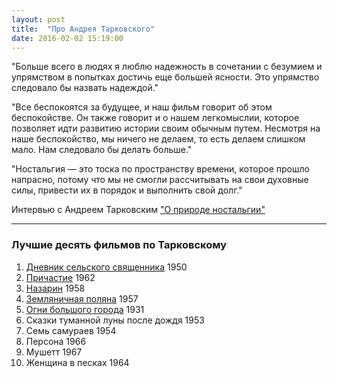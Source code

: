 ```yaml
---
layout: post
title:  "Про Андрея Тарковского"
date: 2016-02-02 15:19:00
---
```


"Больше всего в людях я люблю надежность в сочетании с безумием и упрямством в попытках достичь еще большей ясности. Это упрямство следовало бы назвать надеждой."

"Все беспокоятся за будущее, и наш фильм говорит об этом беспокойстве. Он также говорит и о нашем легкомыслии, которое позволяет идти развитию истории своим обычным путем. Несмотря на наше беспокойство, мы ничего не делаем, то есть делаем слишком мало. Нам следовало бы делать больше."

"Ностальгия — это тоска по пространству времени, которое прошло напрасно, потому что мы не смогли рассчитывать на свои духовные силы, привести их в порядок и выполнить свой долг."

Интервью с Андреем Тарковским ["О природе ностальгии"](http://tarkovskiy.su/texty/Tarkovskiy/Bachmann.html)

***

### Лучшие десять фильмов по Тарковскому

1. [Дневник сельского священника](http://www.kinopoisk.ru/film/94546/) 1950
2. [Причастие](http://www.kinopoisk.ru/film/15183/) 1962
3. [Назарин](http://www.kinopoisk.ru/film/59136/) 1958
4. [Земляничная поляна](http://www.kinopoisk.ru/film/508/) 1957
5. [Огни большого города](http://www.kinopoisk.ru/film/414/) 1931
6. Сказки туманной луны после дождя 1953
7. Семь самураев 1954
8. Персона 1966
9. Мушетт 1967
10. Женщина в песках 1964


